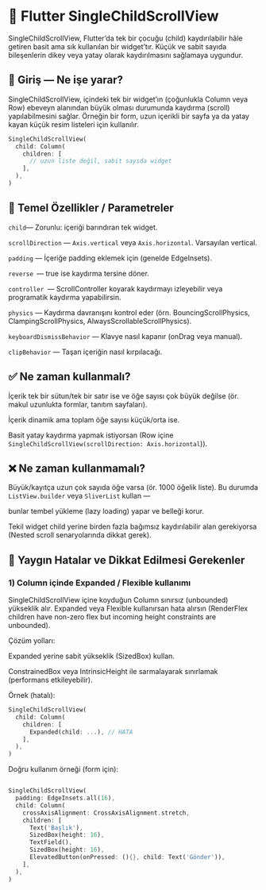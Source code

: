 # 📜 Flutter SingleChildScrollView

SingleChildScrollView, Flutter’da tek bir çocuğu (child) kaydırılabilir hâle getiren basit ama sık kullanılan bir widget’tır. Küçük ve sabit sayıda bileşenlerin dikey veya yatay olarak kaydırılmasını sağlamaya uygundur.

## 🚀 Giriş — Ne işe yarar?

SingleChildScrollView, içindeki tek bir widget’ın (çoğunlukla Column veya Row) ebeveyn alanından büyük olması durumunda kaydırma (scroll) yapılabilmesini sağlar. Örneğin bir form, uzun içerikli bir sayfa ya da yatay kayan küçük resim listeleri için kullanılır.

```dart
SingleChildScrollView(
  child: Column(
    children: [
      // uzun liste değil, sabit sayıda widget
    ],
  ),
)
```
## 🧩 Temel Özellikler / Parametreler

`child`— Zorunlu: içeriği barındıran tek widget.

`scrollDirection` — `Axis.vertical` veya `Axis.horizontal`. Varsayılan vertical.

`padding` — İçeriğe padding eklemek için (genelde EdgeInsets).

`reverse `— true ise kaydırma tersine döner.

`controller `— ScrollController koyarak kaydırmayı izleyebilir veya programatik kaydırma yapabilirsin.

`physics` — Kaydırma davranışını kontrol eder (örn. BouncingScrollPhysics, ClampingScrollPhysics, AlwaysScrollableScrollPhysics).

`keyboardDismissBehavior` — Klavye nasıl kapanır (onDrag veya manual).

`clipBehavior` — Taşan içeriğin nasıl kırpılacağı.


##  ✅ Ne zaman kullanmalı?

İçerik tek bir sütun/tek bir satır ise ve öğe sayısı çok büyük değilse (ör. makul uzunlukta formlar, tanıtım sayfaları).

İçerik dinamik ama toplam öğe sayısı küçük/orta ise.

Basit yatay kaydırma yapmak istiyorsan (Row içine `SingleChildScrollView(scrollDirection: Axis.horizontal`)).

##  ❌ Ne zaman kullanmamalı?

Büyük/kayıtça uzun çok sayıda öğe varsa (ör. 1000 öğelik liste). Bu durumda `ListView.builder` veya `SliverList` kullan — 

bunlar tembel yükleme (lazy loading) yapar ve belleği korur.

Tekil widget child yerine birden fazla bağımsız kaydırılabilir alan gerekiyorsa (Nested scroll senaryolarında dikkat gerek).

## 🧠 Yaygın Hatalar ve Dikkat Edilmesi Gerekenler

### 1) Column içinde Expanded / Flexible kullanımı

SingleChildScrollView içine koyduğun Column sınırsız (unbounded) yükseklik alır. Expanded veya Flexible kullanırsan hata alırsın (RenderFlex children have non-zero flex but incoming height constraints are unbounded).

Çözüm yolları:

Expanded yerine sabit yükseklik (SizedBox) kullan.

ConstrainedBox veya IntrinsicHeight ile sarmalayarak sınırlamak (performans etkileyebilir).

Örnek (hatalı):
```dart
SingleChildScrollView(
  child: Column(
    children: [
      Expanded(child: ...), // HATA
    ],
  ),
)
```

Doğru kullanım örneği (form için):

```dart

SingleChildScrollView(
  padding: EdgeInsets.all(16),
  child: Column(
    crossAxisAlignment: CrossAxisAlignment.stretch,
    children: [
      Text('Başlık'),
      SizedBox(height: 16),
      TextField(),
      SizedBox(height: 16),
      ElevatedButton(onPressed: (){}, child: Text('Gönder')),
    ],
  ),
)
```
